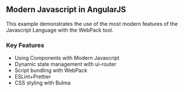 ## Modern Javascript in AngularJS

This example demonstrates the use of the most modern features of the Javascript Language with the WebPack tool.

### Key Features

- Using Components with Modern Javascript
- Dynamic state management with ui-router
- Script bundling with WebPack
- ESLint+Prettier
- CSS styling with Bulma
